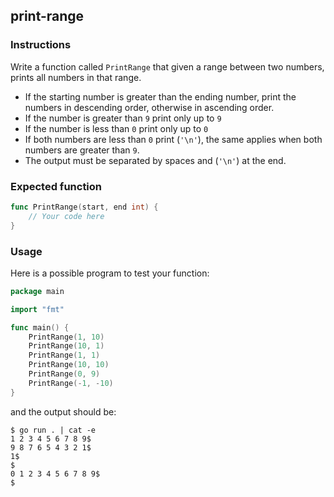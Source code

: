 ## print-range 

### Instructions

Write a function called `PrintRange` that given a range between two numbers, prints all numbers in that range.

- If the starting number is greater than the ending number, print the numbers in descending order, otherwise in ascending order.
- If the number is greater than `9` print only up to `9`
- If the number is less than `0` print only up to `0`
- If both numbers are less than `0` print (`'\n'`), the same applies when both numbers are greater than `9`.
- The output must be separated by spaces and (`'\n'`) at the end.

### Expected function

```go
func PrintRange(start, end int) {
    // Your code here
}
```

### Usage

Here is a possible program to test your function:

```go
package main

import "fmt"

func main() {
    PrintRange(1, 10)
    PrintRange(10, 1)
    PrintRange(1, 1)
    PrintRange(10, 10)
    PrintRange(0, 9)
    PrintRange(-1, -10)
}
```

and the output should be:

```console
$ go run . | cat -e
1 2 3 4 5 6 7 8 9$
9 8 7 6 5 4 3 2 1$
1$
$
0 1 2 3 4 5 6 7 8 9$
$
```
